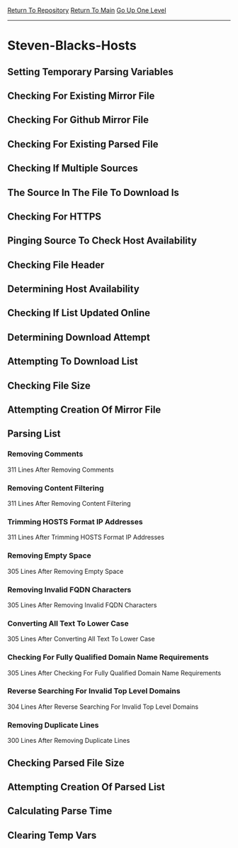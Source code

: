 [Return To Repository](https://github.com/deathbybandaid/piholeparser/)
[Return To Main](https://github.com/deathbybandaid/piholeparser/blob/master/RecentRunLogs/Mainlog.md)
[Go Up One Level](https://github.com/deathbybandaid/piholeparser/blob/master/RecentRunLogs/TopLevelScripts/30-Processing-Blacklists.md)
____________________________________
# Steven-Blacks-Hosts
## Setting Temporary Parsing Variables
## Checking For Existing Mirror File
## Checking For Github Mirror File
## Checking For Existing Parsed File
## Checking If Multiple Sources
## The Source In The File To Download Is
## Checking For HTTPS
## Pinging Source To Check Host Availability
## Checking File Header
## Determining Host Availability
## Checking If List Updated Online
## Determining Download Attempt
## Attempting To Download List
## Checking File Size
## Attempting Creation Of Mirror File
## Parsing List
### Removing Comments
311 Lines After Removing Comments
### Removing Content Filtering
311 Lines After Removing Content Filtering
### Trimming HOSTS Format IP Addresses
311 Lines After Trimming HOSTS Format IP Addresses
### Removing Empty Space
305 Lines After Removing Empty Space
### Removing Invalid FQDN Characters
305 Lines After Removing Invalid FQDN Characters
### Converting All Text To Lower Case
305 Lines After Converting All Text To Lower Case
### Checking For Fully Qualified Domain Name Requirements
305 Lines After Checking For Fully Qualified Domain Name Requirements
### Reverse Searching For Invalid Top Level Domains
304 Lines After Reverse Searching For Invalid Top Level Domains
### Removing Duplicate Lines
300 Lines After Removing Duplicate Lines
## Checking Parsed File Size
## Attempting Creation Of Parsed List
## Calculating Parse Time
## Clearing Temp Vars
